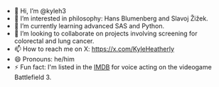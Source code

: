 - 👋 Hi, I’m @kyleh3
- 👀 I’m interested in philosophy: Hans Blumenberg and Slavoj Žižek.
- 🌱 I’m currently learning advanced SAS and Python.
- 💞️ I’m looking to collaborate on projects involving screening for colorectal and lung cancer.
- 📫 How to reach me on X: https://x.com/KyleHeatherly
- 😄 Pronouns: he/him
- ⚡ Fun fact: I'm listed in the [IMDB]([url](https://www.imdb.com/name/nm4745781/)) for voice acting on the videogame Battlefield 3.

<!---
kyleh3/kyleh3 is a ✨ special ✨ repository because its `README.md` (this file) appears on your GitHub profile.
You can click the Preview link to take a look at your changes.
--->
